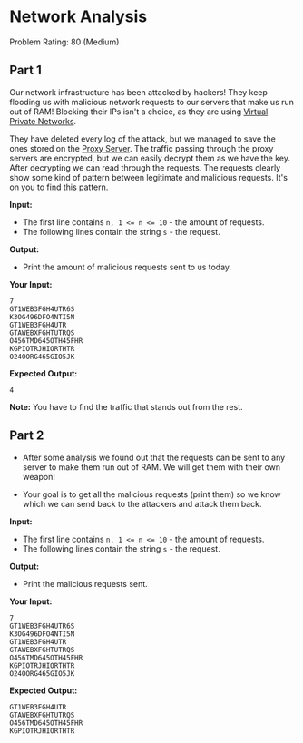 # Network Analysis
Problem Rating: 80 (Medium)

## Part 1
Our network infrastructure has been attacked by hackers! They keep flooding us with malicious network requests to our servers that make us run out of RAM!
Blocking their IPs isn't a choice, as they are using [Virtual Private Networks](https://en.wikipedia.org/wiki/Virtual_private_network).

They have deleted every log of the attack, but we managed to save the ones stored on the [Proxy Server](https://en.wikipedia.org/wiki/Proxy_server).
The traffic passing through the proxy servers are encrypted, but we can easily decrypt them as we have the key.
After decrypting we can read through the requests. The requests clearly show some kind of pattern between legitimate and malicious requests. It's on you to find this pattern.


**Input:**
- The first line contains `n, 1 <= n <= 10` - the amount of requests.
- The following lines contain the string `s` - the request.


**Output:**
- Print the amount of malicious requests sent to us today.

**Your Input:**
```
7
GT1WEB3FGH4UTR6S
K3OG496DFO4NTI5N
GT1WEB3FGH4UTR
GTAWEBXFGHTUTRQS
O456TMD645OTH45FHR
KGPIOTRJHIORTHTR
O24OORG465GIO5JK
```

**Expected Output:**
```
4
```

**Note:** You have to find the traffic that stands out from the rest.

## Part 2
- After some analysis we found out that the requests can be sent to any server to make them run out of RAM. We will get them with their own weapon!

- Your goal is to get all the malicious requests (print them) so we know which we can send back to the attackers and attack them back.

**Input:**
- The first line contains `n, 1 <= n <= 10` - the amount of requests.
- The following lines contain the string `s` - the request.


**Output:**
- Print the malicious requests sent.

**Your Input:**
```
7
GT1WEB3FGH4UTR6S
K3OG496DFO4NTI5N
GT1WEB3FGH4UTR
GTAWEBXFGHTUTRQS
O456TMD645OTH45FHR
KGPIOTRJHIORTHTR
O24OORG465GIO5JK
```

**Expected Output:**
```
GT1WEB3FGH4UTR
GTAWEBXFGHTUTRQS
O456TMD645OTH45FHR
KGPIOTRJHIORTHTR
```
